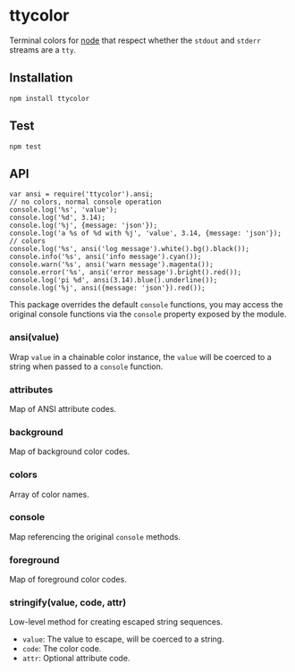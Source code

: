 ttycolor
========

Terminal colors for [node][node] that respect whether the `stdout` and `stderr` streams are a `tty`.

## Installation

```
npm install ttycolor
```

## Test

```
npm test
```

## API

```
var ansi = require('ttycolor').ansi;
// no colors, normal console operation
console.log('%s', 'value');
console.log('%d', 3.14);
console.log('%j', {message: 'json'});
console.log('a %s of %d with %j', 'value', 3.14, {message: 'json'});
// colors
console.log('%s', ansi('log message').white().bg().black());
console.info('%s', ansi('info message').cyan());
console.warn('%s', ansi('warn message').magenta());
console.error('%s', ansi('error message').bright().red());
console.log('pi %d', ansi(3.14).blue().underline());
console.log('%j', ansi({message: 'json'}).red());
```

This package overrides the default `console` functions, you may access the original console functions via the `console` property exposed by the module.

### ansi(value)

Wrap `value` in a chainable color instance, the `value` will be coerced
to a string when passed to a `console` function.

### attributes

Map of ANSI attribute codes.

### background

Map of background color codes.

### colors

Array of color names.

### console

Map referencing the original `console` methods.

### foreground

Map of foreground color codes.

### stringify(value, code, attr)

Low-level method for creating escaped string sequences.

* `value`: The value to escape, will be coerced to a string.
* `code`: The color code.
* `attr`: Optional attribute code. 

[node]: http://nodejs.org
